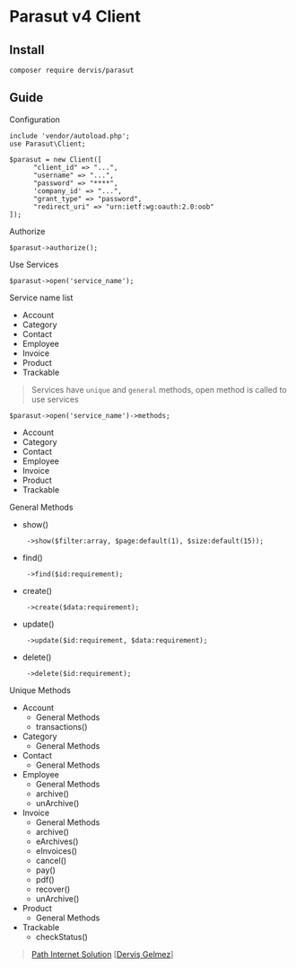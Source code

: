 
# Parasut v4 Client

## Install
    composer require dervis/parasut
    
## Guide 

Configuration

    include 'vendor/autoload.php';
    use Parasut\Client;
  
    $parasut = new Client([
          "client_id" => "...",
          "username" => "...",
          "password" => "****",
          'company_id' => "...",
          "grant_type" => "password",
          "redirect_uri" => "urn:ietf:wg:oauth:2.0:oob"
    ]);

Authorize

    $parasut->authorize();
   
   Use Services
   
	$parasut->open('service_name');
	
Service name list
* Account
* Category
* Contact
* Employee
* Invoice
* Product
* Trackable
 
 > Services have `unique` and `general` methods, open method is called to use services

    $parasut->open('service_name')->methods;

* Account
* Category
* Contact
* Employee
* Invoice
* Product
* Trackable
 
 General Methods
 * show()
 
        ->show($filter:array, $page:default(1), $size:default(15));
 * find()
 
        ->find($id:requirement);
 * create()
 
        ->create($data:requirement);
 * update()
 
        ->update($id:requirement, $data:requirement);
 * delete()
 
        ->delete($id:requirement);

  
 Unique Methods
* Account
    * General Methods
    * transactions()
* Category
    * General Methods
* Contact
    * General Methods
* Employee
    * General Methods
    * archive()
    * unArchive()
* Invoice
    * General Methods
    * archive()
    * eArchives()
    * eInvoices()
    * cancel()
    * pay()
    * pdf()
    * recover()
    * unArchive()
* Product
    * General Methods
* Trackable
    * checkStatus()
    
 
 

> [Path Internet Solution](https://www.path.com.tr/) [[Derviş Gelmez](https://twitter.com/dervisgelmez)]


